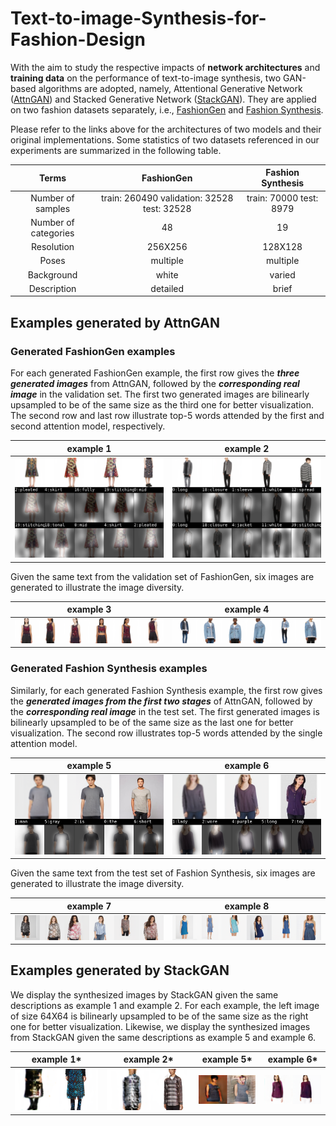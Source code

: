 # Text-to-image-Synthesis-for-Fashion-Design
With the aim to study the respective impacts of **network architectures** and **training data** on the performance of text-to-image synthesis, two GAN-based algorithms are adopted, namely, Attentional Generative Network ([AttnGAN](https://github.com/taoxugit/AttnGAN)) and Stacked Generative Network ([StackGAN](https://github.com/hanzhanggit/StackGAN)). They are applied on two fashion datasets separately, i.e., [FashionGen](https://www.fashion-gen.com/) and [Fashion Synthesis](http://mmlab.ie.cuhk.edu.hk/projects/DeepFashion/FashionSynthesis.html).

Please refer to the links above for the architectures of two models and their original implementations. Some statistics of two datasets referenced in our experiments are summarized in the following table.

 Terms | FashionGen | Fashion Synthesis
  :-------------------------:|:-------------------------:|:-------------------------:
  Number of samples | train: 260490 validation: 32528 test: 32528 | train: 70000 test: 8979
  Number of categories | 48 | 19
  Resolution | 256X256 | 128X128
  Poses | multiple | multiple
  Background | white | varied
  Description | detailed | brief

## Examples generated by AttnGAN
### Generated FashionGen examples
For each generated FashionGen example, the first row gives the **_three generated images_** from AttnGAN, followed by the **_corresponding real image_** in the validation set. The first two generated images are bilinearly upsampled to be of the same size as the third one for better visualization. The second row and last row illustrate top-5 words attended by the first and second attention model, respectively.

example 1 | example 2
:-------------------------:|:-------------------------:
![](/AttnGAN/FashionGen/sample1_gen.png)  | ![](/AttnGAN/FashionGen/sample11_gen.png) 

Given the same text from the validation set of FashionGen, six images are generated to illustrate the image diversity.

example 3 | example 4
:-------------------------:|:-------------------------:
![](/AttnGAN/FashionGen/diversity2_gen.png) | ![](/AttnGAN/FashionGen/diversity3_gen.png)
### Generated Fashion Synthesis examples
Similarly, for each generated Fashion Synthesis example, the first row gives the **_generated images from the first two stages_** of AttnGAN, followed by the **_corresponding real image_** in the test set. The first generated images is bilinearly upsampled to be of the same size as the last one for better visualization. The second row illustrates top-5 words attended by the single attention model.

example 5 | example 6
:-------------------------:|:-------------------------:
![](/AttnGAN/Fashion%20Synthesis/sample7_syn.png) | ![](/AttnGAN/Fashion%20Synthesis/sample10_syn.png)

Given the same text from the test set of Fashion Synthesis, six images are generated to illustrate the image diversity.

example 7 | example 8
:-------------------------:|:-------------------------:
![](/AttnGAN/Fashion%20Synthesis/diversity2_syn.png) | ![](/AttnGAN/Fashion%20Synthesis/diversity3_syn.png)
## Examples generated by StackGAN
We display the synthesized images by StackGAN given the same descriptions as example 1 and example 2. For each example, the left image of size 64X64 is bilinearly upsampled to be of the same size as the right one for better visualization. Likewise, we display the synthesized images from StackGAN given the same descriptions as example 5 and example 6.

example 1* | example 2* | example 5* | example 6*
:-------------------------:|:-------------------------:|:-------------------------:|:-------------------------:
![](/StackGAN/s1_gen.png)  | ![](/StackGAN/s11_gen.png) | ![](/StackGAN/s7_syn.png) | ![](/StackGAN/s10_syn.png)
